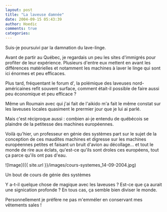 ```yaml
---
layout: post
title: "La laveuse damnée"
date: 2004-09-15 05:43:39
author: Hoedic
comments: true
categories: 
---
```



Suis-je poursuivi par la damnation du lave-linge.

Avant de partir au Québec, je regardais un peu les sites d'immigrés pour profiter de leur expérience. Plusieurs d'entre eux mettent en avant les différences matérielles et notamment les machines à laver le linge qui sont ici énormes et peu efficaces.

Plus tard, fréquentant le forum d', la polémique des laveuses nord-américaines refit souvent surface, comment était-il possible de faire aussi peu économique et peu efficace ?

Même un Roumain avec qui j'ai fait de l'aikido m'a fait le même constat sur les laveuses locales quasiment le prermier jour que je lui ai parlé.

Mais c'est réciproque aussi : combien ai-je entendu de québécois se plaindre de la petitesse des machines européennes.

Voilà qu'hier, un professeur en génie des systèmes part sur le sujet de la conception de ces maudites machines et digresse sur les machines européennes petites et faisant un bruit d'avion au décollage... et tout le monde de rire aux éclats, qu'est-ce qu'ils sont droles ces européens, tout ça parce qu'ils ont pas d'eau.

![Image]({{ site.url }}/images/cours-systemes_14-09-2004.jpg)
<div class="photoattrib">Un bout de cours de génie des systèmes</div>



Y a-t-il quelque chose de magique avec les laveuses ? Est-ce que ça aurait une signication profonde ? En tous cas, ça semble bien diviser le monde.

Personnellement je préfère ne pas m'emméler en conservant mes vêtements sales !